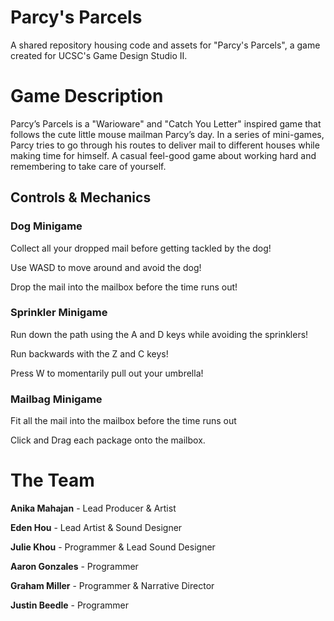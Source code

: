 # Parcy's Parcels
A shared repository housing code and assets for "Parcy's Parcels", a game created for UCSC's Game Design Studio II.

# Game Description
Parcy’s Parcels is a "Warioware" and "Catch You Letter" inspired game that follows the cute little mouse mailman Parcy’s day. In a series of mini-games, Parcy tries to go through his routes to deliver mail to different houses while making time for himself. A casual feel-good game about working hard and remembering to take care of yourself. 
  
## Controls & Mechanics
### Dog Minigame
Collect all your dropped mail before getting tackled by the dog!

Use WASD to move around and avoid the dog!

Drop the mail into the mailbox before the time runs out!
### Sprinkler Minigame
Run down the path using the A and D keys while avoiding the sprinklers!

Run backwards with the Z and C keys!

Press W to momentarily pull out your umbrella!
### Mailbag Minigame
Fit all the mail into the mailbox before the time runs out

Click and Drag each package onto the mailbox.
# The Team
**Anika Mahajan** - Lead Producer & Artist  
  
**Eden Hou** - Lead Artist & Sound Designer  
  
**Julie Khou** - Programmer & Lead Sound Designer 
  
**Aaron Gonzales** - Programmer  
  
**Graham Miller** - Programmer & Narrative Director  
  
**Justin Beedle** - Programmer  
